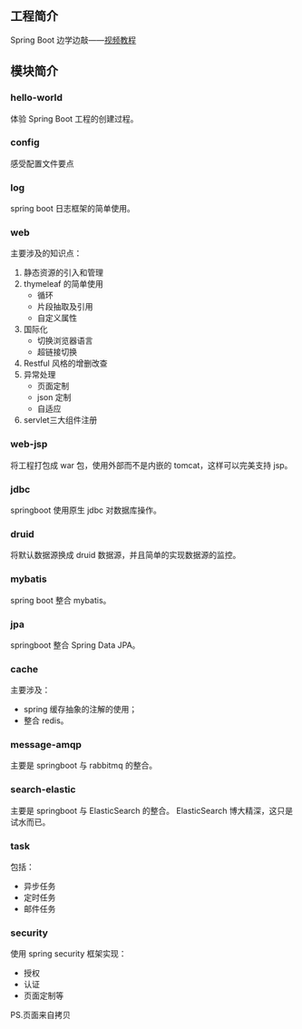 ## 工程简介

Spring Boot 边学边敲——[视频教程](https://www.bilibili.com/video/BV1Et411Y7tQ?p=1)

## 模块简介

### hello-world

体验 Spring Boot 工程的创建过程。

### config

感受配置文件要点

### log

spring boot 日志框架的简单使用。

### web

主要涉及的知识点：
1. 静态资源的引入和管理
2. thymeleaf 的简单使用
    - 循环
    - 片段抽取及引用
    - 自定义属性
3. 国际化
    - 切换浏览器语言
    - 超链接切换
4. Restful 风格的增删改查
5. 异常处理
    - 页面定制
    - json 定制
    - 自适应
6. servlet三大组件注册

### web-jsp

将工程打包成 war 包，使用外部而不是内嵌的 tomcat，这样可以完美支持 jsp。

### jdbc

springboot 使用原生 jdbc 对数据库操作。

### druid

将默认数据源换成 druid 数据源，并且简单的实现数据源的监控。

### mybatis

spring boot 整合 mybatis。

### jpa

springboot 整合 Spring Data JPA。

### cache

主要涉及：
 - spring 缓存抽象的注解的使用；
 - 整合 redis。
 
### message-amqp

主要是 springboot 与 rabbitmq 的整合。

### search-elastic

主要是 springboot 与 ElasticSearch 的整合。
ElasticSearch 博大精深，这只是试水而已。

### task

包括：
- 异步任务
- 定时任务
- 邮件任务

### security

使用 spring security 框架实现：
- 授权
- 认证
- 页面定制等

PS.页面来自拷贝